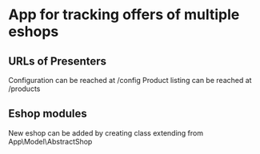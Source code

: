 # App for tracking offers of multiple eshops

## URLs of Presenters
Configuration can be reached at /config
Product listing can be reached at /products

## Eshop modules
New eshop can be added by creating class extending from App\Model\AbstractShop
